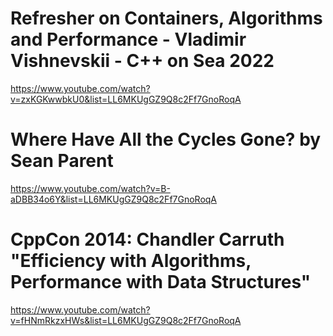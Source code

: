 # Refresher on Containers, Algorithms and Performance - Vladimir Vishnevskii - C++ on Sea 2022
https://www.youtube.com/watch?v=zxKGKwwbkU0&list=LL6MKUgGZ9Q8c2Ff7GnoRoqA

# Where Have All the Cycles Gone? by Sean Parent
https://www.youtube.com/watch?v=B-aDBB34o6Y&list=LL6MKUgGZ9Q8c2Ff7GnoRoqA

# CppCon 2014: Chandler Carruth "Efficiency with Algorithms, Performance with Data Structures"
https://www.youtube.com/watch?v=fHNmRkzxHWs&list=LL6MKUgGZ9Q8c2Ff7GnoRoqA

